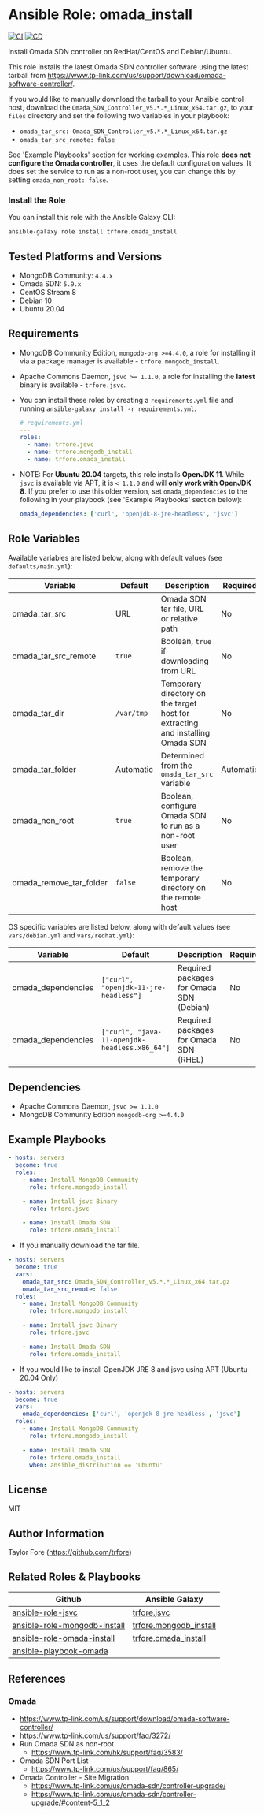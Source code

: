# Ansible Role: omada_install

[![CI](https://github.com/trfore/ansible-role-omada-install/actions/workflows/ci.yml/badge.svg?branch=main)](https://github.com/trfore/ansible-role-omada-install/actions/workflows/ci.yml)
[![CD](https://github.com/trfore/ansible-role-omada-install/actions/workflows/cd.yml/badge.svg)](https://github.com/trfore/ansible-role-omada-install/actions/workflows/cd.yml)

Install Omada SDN controller on RedHat/CentOS and Debian/Ubuntu.

This role installs the latest Omada SDN controller software using the latest tarball from https://www.tp-link.com/us/support/download/omada-software-controller/.

If you would like to manually download the tarball to your Ansible control host, download the `Omada_SDN_Controller_v5.*.*_Linux_x64.tar.gz`, to your `files` directory and set the following two variables in your playbook:

- `omada_tar_src: Omada_SDN_Controller_v5.*.*_Linux_x64.tar.gz`
- `omada_tar_src_remote: false`

See 'Example Playbooks' section for working examples. This role **does not configure the Omada controller**, it uses the default configuration values. It does set the service to run as a non-root user, you can change this by setting `omada_non_root: false`.

### Install the Role

You can install this role with the Ansible Galaxy CLI:

```bash
ansible-galaxy role install trfore.omada_install
```

## Tested Platforms and Versions

- MongoDB Community: `4.4.x`
- Omada SDN: `5.9.x`
- CentOS Stream 8
- Debian 10
- Ubuntu 20.04

## Requirements

- MongoDB Community Edition, `mongodb-org >=4.4.0`, a role for installing it via a package manager is available - `trfore.mongodb_install`.
- Apache Commons Daemon, `jsvc >= 1.1.0`, a role for installing the **latest** binary is available - `trfore.jsvc`.
- You can install these roles by creating a `requirements.yml` file and running `ansible-galaxy install -r requirements.yml`.

  ```yaml
  # requirements.yml
  ---
  roles:
    - name: trfore.jsvc
    - name: trfore.mongodb_install
    - name: trfore.omada_install
  ```

- NOTE: For **Ubuntu 20.04** targets, this role installs **OpenJDK 11**. While `jsvc` is available via APT, it is `< 1.1.0` and will **only work with OpenJDK 8**. If you prefer to use this older version, set `omada_dependencies` to the following in your playbook (see 'Example Playbooks' section below):

  ```yaml
  omada_dependencies: ['curl', 'openjdk-8-jre-headless', 'jsvc']
  ```

## Role Variables

Available variables are listed below, along with default values (see `defaults/main.yml`):

| Variable                | Default    | Description                                                                    | Required  |
| ----------------------- | ---------- | ------------------------------------------------------------------------------ | --------- |
| omada_tar_src           | URL        | Omada SDN tar file, URL or relative path                                       | No        |
| omada_tar_src_remote    | `true`     | Boolean, `true` if downloading from URL                                        | No        |
| omada_tar_dir           | `/var/tmp` | Temporary directory on the target host for extracting and installing Omada SDN | No        |
| omada_tar_folder        | Automatic  | Determined from the `omada_tar_src` variable                                   | Automatic |
| omada_non_root          | `true`     | Boolean, configure Omada SDN to run as a non-root user                         | No        |
| omada_remove_tar_folder | `false`    | Boolean, remove the temporary directory on the remote host                     | No        |

OS specific variables are listed below, along with default values (see `vars/debian.yml` and `vars/redhat.yml`):

| Variable           | Default                                       | Description                              | Required |
| ------------------ | --------------------------------------------- | ---------------------------------------- | -------- |
| omada_dependencies | `["curl", "openjdk-11-jre-headless"]`         | Required packages for Omada SDN (Debian) | No       |
| omada_dependencies | `["curl", "java-11-openjdk-headless.x86_64"]` | Required packages for Omada SDN (RHEL)   | No       |

## Dependencies

- Apache Commons Daemon, `jsvc >= 1.1.0`
- MongoDB Community Edition `mongodb-org >=4.4.0`

## Example Playbooks

```yaml
- hosts: servers
  become: true
  roles:
    - name: Install MongoDB Community
      role: trfore.mongodb_install

    - name: Install jsvc Binary
      role: trfore.jsvc

    - name: Install Omada SDN
      role: trfore.omada_install
```

- If you manually download the tar file.

```yaml
- hosts: servers
  become: true
  vars:
    omada_tar_src: Omada_SDN_Controller_v5.*.*_Linux_x64.tar.gz
    omada_tar_src_remote: false
  roles:
    - name: Install MongoDB Community
      role: trfore.mongodb_install

    - name: Install jsvc Binary
      role: trfore.jsvc

    - name: Install Omada SDN
      role: trfore.omada_install
```

- If you would like to install OpenJDK JRE 8 and jsvc using APT (Ubuntu 20.04 Only)

```yaml
- hosts: servers
  become: true
  vars:
    omada_dependencies: ['curl', 'openjdk-8-jre-headless', 'jsvc']
  roles:
    - name: Install MongoDB Community
      role: trfore.mongodb_install

    - name: Install Omada SDN
      role: trfore.omada_install
      when: ansible_distribution == 'Ubuntu'
```

## License

MIT

## Author Information

Taylor Fore (https://github.com/trfore)

## Related Roles & Playbooks

| Github                         | Ansible Galaxy           |
| ------------------------------ | ------------------------ |
| [ansible-role-jsvc]            | [trfore.jsvc]            |
| [ansible-role-mongodb-install] | [trfore.mongodb_install] |
| [ansible-role-omada-install]   | [trfore.omada_install]   |
| [ansible-playbook-omada]       |                          |

## References

### Omada

- https://www.tp-link.com/us/support/download/omada-software-controller/
- https://www.tp-link.com/us/support/faq/3272/
- Run Omada SDN as non-root
  - https://www.tp-link.com/hk/support/faq/3583/
- Omada SDN Port List
  - https://www.tp-link.com/us/support/faq/865/
- Omada Controller - Site Migration
  - https://www.tp-link.com/us/omada-sdn/controller-upgrade/
  - https://www.tp-link.com/us/omada-sdn/controller-upgrade/#content-5_1_2

[ansible-role-jsvc]: https://github.com/trfore/ansible-role-jsvc
[trfore.jsvc]: https://galaxy.ansible.com/trfore/jsvc
[ansible-role-mongodb-install]: https://github.com/trfore/ansible-role-mongodb-install
[trfore.mongodb_install]: https://galaxy.ansible.com/trfore/mongodb_install
[ansible-playbook-omada]: https://github.com/trfore/ansible-playbook-omada
[ansible-role-omada-install]: https://github.com/trfore/ansible-role-omada-install
[trfore.omada_install]: https://galaxy.ansible.com/trfore/omada_install
